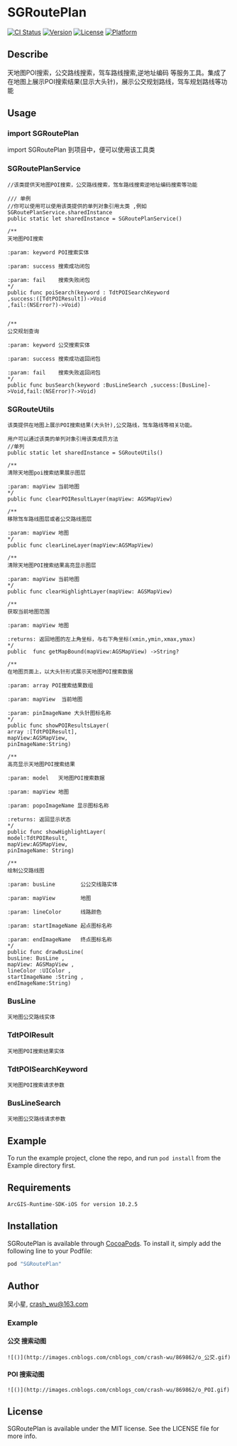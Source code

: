 # SGRoutePlan

[![CI Status](http://img.shields.io/travis/吴小星/SGRoutePlan.svg?style=flat)](https://travis-ci.org/吴小星/SGRoutePlan)
[![Version](https://img.shields.io/cocoapods/v/SGRoutePlan.svg?style=flat)](http://cocoapods.org/pods/SGRoutePlan)
[![License](https://img.shields.io/cocoapods/l/SGRoutePlan.svg?style=flat)](http://cocoapods.org/pods/SGRoutePlan)
[![Platform](https://img.shields.io/cocoapods/p/SGRoutePlan.svg?style=flat)](http://cocoapods.org/pods/SGRoutePlan)

## Describe
天地图POI搜索，公交路线搜索，驾车路线搜索,逆地址编码 等服务工具。集成了在地图上展示POI搜索结果(显示大头针)，展示公交规划路线，驾车规划路线等功能       

## Usage
### import SGRoutePlan
   import SGRoutePlan 到项目中，便可以使用该工具类

### SGRoutePlanService 
    //该类提供天地图POI搜索，公交路线搜索，驾车路线搜索逆地址编码搜索等功能
    
    /// 单例
    //你可以使用可以使用该类提供的单列对象引用太类 ,例如  SGRoutePlanService.sharedInstance
    public static let sharedInstance = SGRoutePlanService()

    /**
    天地图POI搜索

    :param: keyword POI搜索实体

    :param: success 搜索成功闭包

    :param: fail    搜索失败闭包
    */
    public func poiSearch(keyword : TdtPOISearchKeyword
    ,success:([TdtPOIResult])->Void
    ,fail:(NSError?)->Void)


    /**
    公交规划查询

    :param: keyword 公交搜索实体

    :param: success 搜索成功返回闭包

    :param: fail    搜索失败返回闭包
    */
    public func busSearch(keyword :BusLineSearch ,success:[BusLine]->Void,fail:(NSError)?->Void)

### SGRouteUtils
    该类提供在地图上展示POI搜索结果(大头针),公交路线，驾车路线等相关功能。
    
    用户可以通过该类的单列对象引用该类成员方法
    //单列    
    public static let sharedInstance = SGRouteUtils()

    /**
    清除天地图poi搜索结果展示图层

    :param: mapView 当前地图
    */
    public func clearPOIResultLayer(mapView: AGSMapView)
        
    /**
    移除驾车路线图层或者公交路线图层

    :param: mapView 地图
    */
    public func clearLineLayer(mapView:AGSMapView)

    /**
    清除天地图POI搜索结果高亮显示图层

    :param: mapView 当前地图
    */
    public func clearHighlightLayer(mapView: AGSMapView)

    /**
    获取当前地图范围

    :param: mapView 地图

    :returns: 返回地图的左上角坐标，与右下角坐标(xmin,ymin,xmax,ymax)
    */
    public  func getMapBound(mapView:AGSMapView) ->String?

    /**
    在地图页面上，以大头针形式展示天地图POI搜索数据

    :param: array POI搜索结果数组

    :param: mapView  当前地图

    :param: pinImageName 大头针图标名称
    */
    public func showPOIResultsLayer(
    array :[TdtPOIResult],
    mapView:AGSMapView,
    pinImageName:String)

    /**
    高亮显示天地图POI搜索结果

    :param: model   天地图POI搜索数据

    :param: mapView 地图

    :param: popoImageName 显示图标名称

    :returns: 返回显示状态
    */
    public func showHighlightLayer(
    model:TdtPOIResult,
    mapView:AGSMapView,
    pinImageName: String)

    /**
    绘制公交路线图

    :param: busLine        公公交线路实体

    :param: mapView        地图

    :param: lineColor      线路颜色

    :param: startImageName 起点图标名称

    :param: endImageName   终点图标名称
    */
    public func drawBusLine(
    busLine: BusLine ,
    mapView: AGSMapView ,
    lineColor :UIColor ,
    startImageName :String ,
    endImageName:String)
    
### BusLine
    天地图公交路线实体

### TdtPOIResult
    天地图POI搜索结果实体

### TdtPOISearchKeyword
    天地图POI搜索请求参数

### BusLineSearch
    天地图公交路线请求参数

## Example

To run the example project, clone the repo, and run `pod install` from the Example directory first.

## Requirements
    ArcGIS-Runtime-SDK-iOS for version 10.2.5

## Installation

SGRoutePlan is available through [CocoaPods](http://cocoapods.org). To install
it, simply add the following line to your Podfile:

```ruby
pod "SGRoutePlan"
```

## Author

吴小星, crash_wu@163.com


### Example 
#### 公交 搜索动图
    ![()](http://images.cnblogs.com/cnblogs_com/crash-wu/869862/o_公交.gif)

#### POI 搜索动图
    ![()](http://images.cnblogs.com/cnblogs_com/crash-wu/869862/o_POI.gif)

## License

SGRoutePlan is available under the MIT license. See the LICENSE file for more info.
